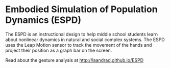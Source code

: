 # Embodied Simulation of Population Dynamics (ESPD)
The ESPD is an instructional design to help middle school students learn about nonlinear dynamics in natural and social complex systems. The ESPD uses the Leap Motion sensor to track the movement of the hands and project their position as a graph bar on the screen.  
  
  Read about the gesture analysis at http://laandrad.github.io/ESPD
